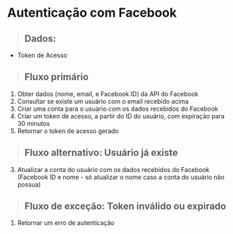# Autenticação com Facebook

> ## Dados:
* Token de Acesso

> ## Fluxo primário
1. Obter dados (nome, email, e Facebook ID) da API do Facebook
2. Consultar se existe um usuário com o email recebido acima
3. Criar uma conta para o usuário com os dados recebidos do Facebook
4. Criar um token de acesso, a partir do ID do usuário, com expiração para 30 minutos
5. Retornar o token de acesso gerado

> ## Fluxo alternativo: Usuário já existe
3. Atualizar a conta do usuário com os dados recebidos do Facebook (Facebook ID e nome - só atualizar o nome caso a conta do usuário não possua)

> ## Fluxo de exceção: Token inválido ou expirado
1. Retornar um erro de autenticação
